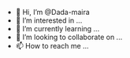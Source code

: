 - 👋 Hi, I’m @Dada-maira
- 👀 I’m interested in ...
- 🌱 I’m currently learning ...
- 💞️ I’m looking to collaborate on ...
- 📫 How to reach me ...

<!---
Dada-maira/Dada-maira is a ✨ special ✨ repository because its `README.md` (this file) appears on your GitHub profile.
You can click the Preview link to take a look at your changes.
--->
